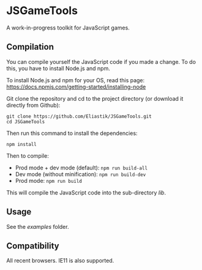 # JSGameTools

A work-in-progress toolkit for JavaScript games.

## Compilation

You can compile yourself the JavaScript code if you made a change. To do this, you have to install Node.js and npm.

To install Node.js and npm for your OS, read this page: https://docs.npmjs.com/getting-started/installing-node

Git clone the repository and cd to the project directory (or download it directly from Github):
````
git clone https://github.com/Eliastik/JSGameTools.git
cd JSGameTools
````

Then run this command to install the dependencies:
````
npm install
````
Then to compile:

* Prod mode + dev mode (default): `npm run build-all`
* Dev mode (without minification): `npm run build-dev`
* Prod mode: `npm run build`

This will compile the JavaScript code into the sub-directory *lib*.

## Usage

See the *examples* folder.

## Compatibility

All recent browsers. IE11 is also supported.